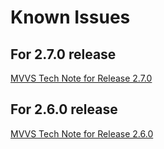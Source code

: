 # Known Issues

## For 2.7.0 release
[MVVS Tech Note for Release 2.7.0](https://my.rocketsoftware.com/RocketCommunity/s/article/Notices-for-MVVS-Release-2-7-0)


## For 2.6.0 release
[MVVS Tech Note for Release 2.6.0](https://my.rocketsoftware.com/RocketCommunity/s/article/Notices-for-MVVS-Release-2-6-0)